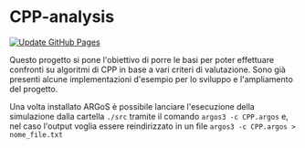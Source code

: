 # CPP-analysis
[![Update GitHub Pages](https://github.com/SimoneMagnani/CPP-analysis/actions/workflows/gh-pages.yml/badge.svg)](https://github.com/SimoneMagnani/CPP-analysis/actions/workflows/gh-pages.yml)

Questo progetto si pone l'obiettivo di porre le basi per poter effettuare confronti su algoritmi di CPP in base a vari criteri di valutazione.
Sono già presenti alcune implementazioni d'esempio per lo sviluppo e l'ampliamento del progetto.

Una volta installato ARGoS è possibile lanciare l'esecuzione della simulazione dalla cartella ```./src``` tramite il comando
```argos3 -c CPP.argos```
e, nel caso l'output voglia essere reindirizzato in un file
```argos3 -c CPP.argos > nome_file.txt```
